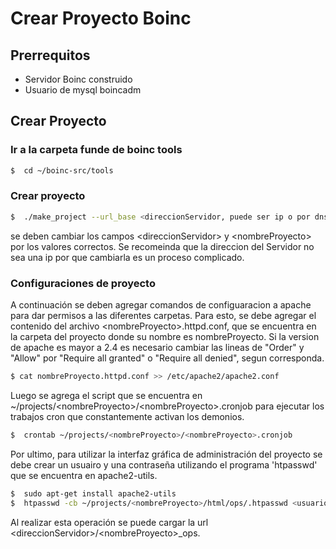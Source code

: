 # Crear Proyecto Boinc


## Prerrequitos
 * Servidor Boinc construido
 * Usuario de mysql boincadm

## Crear Proyecto

### Ir a la carpeta funde de boinc tools

```sh
$  cd ~/boinc-src/tools
```

### Crear proyecto
```sh
$  ./make_project --url_base <direccionServidor, puede ser ip o por dns ej http://boinc.com> --db_user boincadm <nombreProyecto>
```
se deben cambiar los campos <direccionServidor\> y <nombreProyecto\> por los valores correctos. Se recomeinda que la direccion del Servidor
no sea una ip por que cambiarla es un proceso complicado.

### Configuraciones de proyecto

A continuación se deben agregar comandos de configuaracion a apache para dar permisos a las diferentes carpetas. Para esto, se debe 
agregar el contenido del archivo <nombreProyecto\>.httpd.conf, que se encuentra en la carpeta del proyecto donde su nombre es nombreProyecto. 
Si la version de apache es mayor a 2.4 es necesario cambiar las lineas de "Order" y "Allow" por  "Require all granted" o "Require all denied", segun corresponda.

```sh
$ cat nombreProyecto.httpd.conf >> /etc/apache2/apache2.conf
```

Luego se agrega el script que se encuentra en ~/projects/<nombreProyecto\>/<nombreProyecto\>.cronjob para ejecutar los trabajos cron que constantemente
activan los demonios.

```sh
$  crontab ~/projects/<nombreProyecto>/<nombreProyecto>.cronjob
```
Por ultimo, para utilizar la interfaz gráfica de administración del proyecto se debe crear un usuairo y una contraseña utilizando el programa 'htpasswd' que se encuentra 
en apache2-utils.

```sh
$  sudo apt-get install apache2-utils
$  htpasswd -cb ~/projects/<nombreProyecto>/html/ops/.htpasswd <usuario> <contraseña>
```
Al realizar esta operación se puede cargar la url <direccionServidor\>/<nombreProyecto\>_ops.

